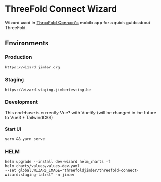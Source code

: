 # ThreeFold Connect Wizard

Wizard used in [ThreeFold Connect's](https://github.com/threefoldtech/threefold_connect) mobile app for a quick guide about ThreeFold.


## Environments

### Production

```shell
https://wizard.jimber.org
```


### Staging

```shell
https://wizard-staging.jimbertesting.be
```



### Development

This codebase is currently Vue2 with Vuetify (will be changed in the future to Vue3 + TailwindCSS)

#### Start UI
```shell
yarn && yarn serve
```

### HELM

```  
helm upgrade --install dev-wizard helm_charts -f helm_charts/values/values-dev.yaml 
--set global.WIZARD_IMAGE="threefoldjimber/threefold-connect-wizard:staging-latest" -n jimber
```
